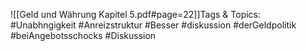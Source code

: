 
![[Geld und Währung Kapitel 5.pdf#page=22]]Tags & Topics:
   #Unabhngigkeit
   #Anreizstruktur
   #Besser
   #diskussion
   #derGeldpolitik
   #beiAngebotsschocks
   #Diskussion